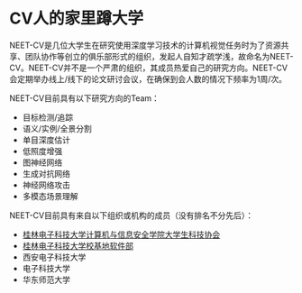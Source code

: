 # CV人的家里蹲大学  

NEET-CV是几位大学生在研究使用深度学习技术的计算机视觉任务时为了资源共享、团队协作等创立的俱乐部形式的组织，发起人自知才疏学浅，故命名为NEET-CV。NEET-CV并不是一个严肃的组织，其成员热爱自己的研究方向。NEET-CV会定期举办线上/线下的论文研讨会议，在确保到会人数的情况下频率为1周/次。

NEET-CV目前具有以下研究方向的Team：  
- 目标检测/追踪
- 语义/实例/全景分割
- 单目深度估计
- 低照度增强
- 图神经网络
- 生成对抗网络
- 神经网络攻击
- 多模态场景理解

NEET-CV目前具有来自以下组织或机构的成员（没有排名不分先后）：  
- [桂林电子科技大学计算机与信息安全学院大学生科技协会](https://hello.kexie.space/)
- [桂林电子科技大学校基地软件部](https://csd.guet.ltd/)
- 西安电子科技大学
- 电子科技大学
- 华东师范大学
